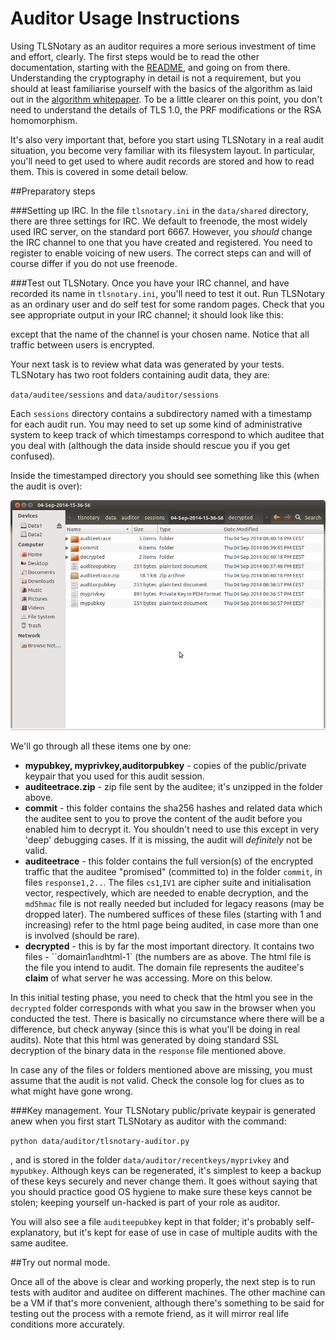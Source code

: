 Auditor Usage Instructions
==========================

Using TLSNotary as an auditor requires a more serious investment of time and effort, clearly.
The first steps would be to read the other documentation, starting with the [README](https://github.com/tlsnotary/tlsnotary/README.md),
and going on from there. Understanding the cryptography in detail is not a requirement, but you should at least
familiarise yourself with the basics of the algorithm as laid out in the [algorithm whitepaper](TLSNotary.pdf).
To be a little clearer on this point, you don't need to understand the details of TLS 1.0, the PRF modifications 
or the RSA homomorphism.

It's also very important that, before you start using TLSNotary in a real audit situation, you become very familiar
with its filesystem layout. In particular, you'll need to get used to where audit records are stored and how to read
them. This is covered in some detail below.

##Preparatory steps

###Setting up IRC.
In the file `tlsnotary.ini` in the `data/shared` directory, there are three settings for IRC. We default to freenode,
the most widely used IRC server, on the standard port 6667. However, you *should* change the IRC channel to one that
you have created and registered. You need to register to enable voicing of new users. The correct steps can and will of course differ if you do not use freenode.

###Test out TLSNotary.
Once you have your IRC channel, and have recorded its name in `tlsnotary.ini`, you'll need to test it out. Run 
TLSNotary as an ordinary user and do self test for some random pages. Check that you see appropriate output in your
IRC channel; it should look like this:

except that the name of the channel is your chosen name. Notice that all traffic between users is encrypted.

Your next task is to review what data was generated by your tests. TLSNotary has two root folders containing audit data, they are:

`data/auditee/sessions` and `data/auditor/sessions`

Each `sessions` directory contains a subdirectory named with a timestamp for each audit run. You may need to set up some kind of administrative system to keep track of which timestamps correspond to which auditee that you deal with (although the data inside should rescue you if you get confused).

Inside the timestamped directory you should see something like this (when the audit is over):

![](AuditorFilesystem.png)

We'll go through all these items one by one:

* **mypubkey, myprivkey,auditorpubkey** - copies of the public/private keypair that you used for this audit session.
* **auditeetrace.zip** - zip file sent by the auditee; it's unzipped in the folder above.
* **commit** - this folder contains the sha256 hashes and related data which the auditee sent to you to prove the content of the audit before you enabled him to decrypt it. You shouldn't need to use this except in very 'deep' debugging cases. If it is missing, the audit will *definitely* not be valid.
* **auditeetrace** - this folder contains the full version(s) of the encrypted traffic that the auditee "promised" (committed to) in the folder `commit`, in files `response1,2..`. The files `cs1`,`IV1` are cipher suite and initialisation vector, respectively, which are needed to enable decryption, and the `md5hmac` file is not really needed but included for legacy reasons (may be dropped later). The numbered suffices of these files (starting with 1 and increasing) refer to the html page being audited, in case more than one is involved (should be rare).
* **decrypted** - this is by far the most important directory. It contains two files - ``domain1` and `html-1` (the numbers are as above. The html file is the file you intend to audit. The domain file represents the auditee's **claim** of what server he was accessing. More on this below.

In this initial testing phase, you need to check that the html you see in the `decrypted` folder corresponds with what you saw in the browser when you conducted the test. There is basically no circumstance where there will be a difference, but check anyway (since this is what you'll be doing in real audits). Note that this html was generated by doing standard SSL decryption of the binary data in the `response` file mentioned above.

In case any of the files or folders mentioned above are missing, you must assume that the audit is not valid. Check the console log for clues as to what might have gone wrong.

###Key management.
Your TLSNotary public/private keypair is generated anew when you first start TLSNotary as auditor with the command:

`python data/auditor/tlsnotary-auditor.py`

, and is stored in the folder `data/auditor/recentkeys/myprivkey` and `mypubkey`. Although keys can be regenerated, it's simplest to keep a backup of these keys securely and never change them. It goes without saying that you should practice good OS hygiene to make sure these keys cannot be stolen; keeping yourself un-hacked is part of your role as auditor.

You will also see a file `auditeepubkey` kept in that folder; it's probably self-explanatory, but it's kept for ease of use in case of multiple audits with the same auditee.

##Try out normal mode.

Once all of the above is clear and working properly, the next step is to run tests with auditor and auditee on different machines. The other machine can be a VM if that's more convenient, although there's something to be said for testing out the process with a remote friend, as it will mirror real life conditions more accurately.

